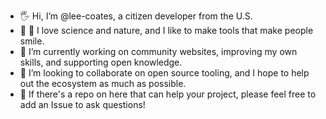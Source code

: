 - :raised_hand_with_fingers_splayed: Hi, I’m @lee-coates, a citizen developer from the U.S.
- :lab_coat: :cactus: I love science and nature, and I like to make tools that make people smile.
- :musical_score: I’m currently working on community websites, improving my own skills, and supporting open knowledge.
- :broom: I’m looking to collaborate on open source tooling, and I hope to help out the ecosystem as much as possible.
- :card_index: If there's a repo on here that can help your project, please feel free to add an Issue to ask questions!

<!---
lee-coates/lee-coates is a ✨ special ✨ repository because its `README.md` (this file) appears on your GitHub profile.
You can click the Preview link to take a look at your changes.
--->
